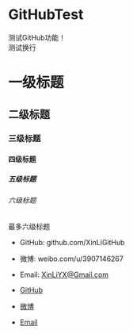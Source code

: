 # GitHubTest

测试GitHub功能！<br>
测试换行

#       一级标题

##      二级标题

###     三级标题

####    四级标题

#####   五级标题

######  六级标题

最多六级标题

* GitHub: github.com/XinLiGitHub
* 微博: weibo.com/u/3907146267
* Email: XinLiYX@Gmail.com

* [GitHub](github.com/XinLiGitHub)
* [微博](weibo.com/u/3907146267)
* [Email](XinLiYX@Gmail.com)
